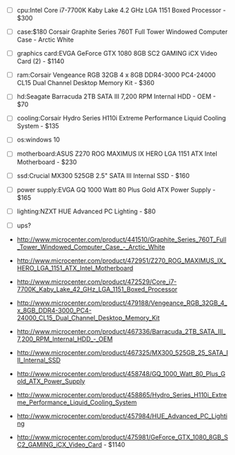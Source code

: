 - [ ] cpu:Intel Core i7-7700K Kaby Lake 4.2 GHz LGA 1151 Boxed Processor - $300
- [ ] case:$180 Corsair Graphite Series 760T Full Tower Windowed Computer Case - Arctic White     
- [ ] graphics card:EVGA GeForce GTX 1080 8GB SC2 GAMING iCX Video Card (2) - $1140
- [ ] ram:Corsair Vengeance RGB 32GB 4 x 8GB DDR4-3000 PC4-24000 CL15 Dual Channel Desktop Memory Kit - $360
- [ ] hd:Seagate Barracuda 2TB SATA III 7,200 RPM Internal HDD - OEM - $70
- [ ] cooling:Corsair Hydro Series H110i Extreme Performance Liquid Cooling System - $135
- [ ] os:windows 10 
- [ ] motherboard:ASUS Z270 ROG MAXIMUS IX HERO LGA 1151 ATX Intel Motherboard - $230
- [ ] ssd:Crucial MX300 525GB 2.5" SATA III Internal SSD - $160
- [ ] power supply:EVGA GQ 1000 Watt 80 Plus Gold ATX Power Supply - $165
- [ ] lighting:NZXT HUE Advanced PC Lighting - $80
- [ ] ups?



*  http://www.microcenter.com/product/441510/Graphite_Series_760T_Full_Tower_Windowed_Computer_Case_-_Arctic_White

* http://www.microcenter.com/product/472951/Z270_ROG_MAXIMUS_IX_HERO_LGA_1151_ATX_Intel_Motherboard

* http://www.microcenter.com/product/472529/Core_i7-7700K_Kaby_Lake_42_GHz_LGA_1151_Boxed_Processor

* http://www.microcenter.com/product/479188/Vengeance_RGB_32GB_4_x_8GB_DDR4-3000_PC4-24000_CL15_Dual_Channel_Desktop_Memory_Kit 

* http://www.microcenter.com/product/467336/Barracuda_2TB_SATA_III_7,200_RPM_Internal_HDD_-_OEM 

* http://www.microcenter.com/product/467325/MX300_525GB_25_SATA_III_Internal_SSD 

* http://www.microcenter.com/product/458748/GQ_1000_Watt_80_Plus_Gold_ATX_Power_Supply 

* http://www.microcenter.com/product/458865/Hydro_Series_H110i_Extreme_Performance_Liquid_Cooling_System

* http://www.microcenter.com/product/457984/HUE_Advanced_PC_Lighting 

* http://www.microcenter.com/product/475981/GeForce_GTX_1080_8GB_SC2_GAMING_iCX_Video_Card - $1140
